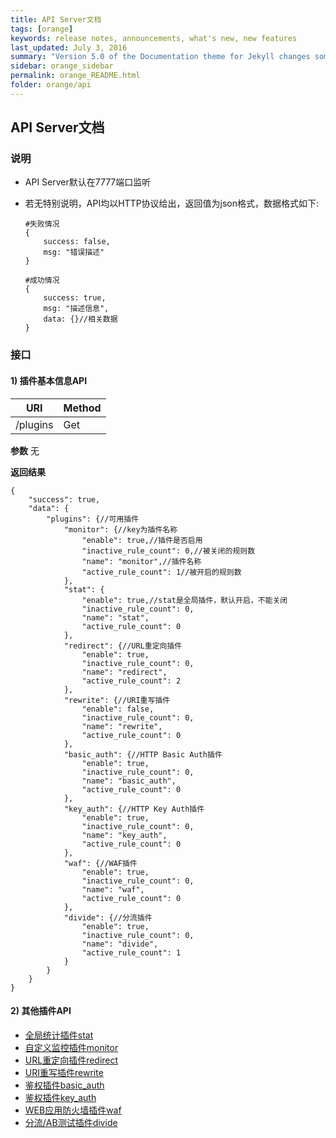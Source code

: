 ```yaml
---
title: API Server文档
tags: [orange]
keywords: release notes, announcements, what's new, new features
last_updated: July 3, 2016
summary: "Version 5.0 of the Documentation theme for Jekyll changes some fundamental ways the theme works to provide product-specific sidebars, intended to accommodate a site where multiple products are grouped together on the same site rather than generated out as separate outputs."
sidebar: orange_sidebar
permalink: orange_README.html
folder: orange/api
---
```


## API Server文档

### 说明

- API Server默认在7777端口监听
- 若无特别说明，API均以HTTP协议给出，返回值为json格式，数据格式如下:

	```
	#失败情况
	{
        success: false,
        msg: "错误描述"
    }

    #成功情况
    {
        success: true,
        msg: "描述信息",
        data: {}//相关数据
    }
	```

### 接口

#### 1) 插件基本信息API

URI                 | Method 
------------------- | ---- 
/plugins            | Get 

**参数** 
无 

**返回结果**  

```
{
	"success": true,
    "data": {
        "plugins": {//可用插件
            "monitor": {//key为插件名称
                "enable": true,//插件是否启用
                "inactive_rule_count": 0,//被关闭的规则数
                "name": "monitor",//插件名称
                "active_rule_count": 1//被开启的规则数
            },
            "stat": {
                "enable": true,//stat是全局插件，默认开启，不能关闭
                "inactive_rule_count": 0,
                "name": "stat",
                "active_rule_count": 0
            },
            "redirect": {//URL重定向插件
                "enable": true,
                "inactive_rule_count": 0,
                "name": "redirect",
                "active_rule_count": 2
            },
            "rewrite": {//URI重写插件
                "enable": false,
                "inactive_rule_count": 0,
                "name": "rewrite",
                "active_rule_count": 0
            },
            "basic_auth": {//HTTP Basic Auth插件
                "enable": true,
                "inactive_rule_count": 0,
                "name": "basic_auth",
                "active_rule_count": 0
            },
            "key_auth": {//HTTP Key Auth插件
                "enable": true,
                "inactive_rule_count": 0,
                "name": "key_auth",
                "active_rule_count": 0
            },
            "waf": {//WAF插件
                "enable": true,
                "inactive_rule_count": 0,
                "name": "waf",
                "active_rule_count": 0
            },
            "divide": {//分流插件
                "enable": true,
                "inactive_rule_count": 0,
                "name": "divide",
                "active_rule_count": 1
            }
        }
    }
}
```



#### 2) 其他插件API

- [全局统计插件stat](./stat_plugin.md)
- [自定义监控插件monitor](./monitor_plugin.md)
- [URL重定向插件redirect](./redirect_plugin.md)
- [URI重写插件rewrite](./rewrite_plugin.md)
- [鉴权插件basic_auth](./basic_auth_plugin.md)
- [鉴权插件key_auth](./key_auth_plugin.md)
- [WEB应用防火墙插件waf](./waf_plugin.md)
- [分流/AB测试插件divide](./divide_plugin.md)

